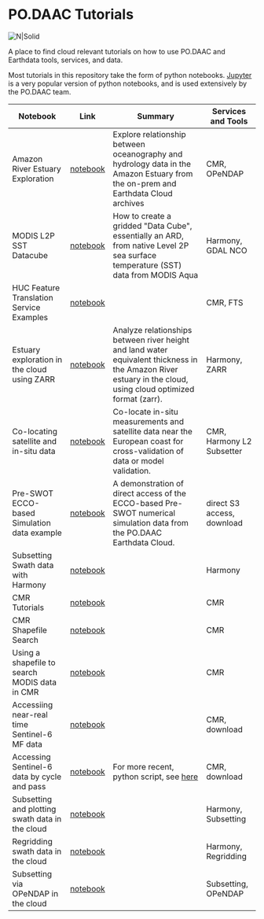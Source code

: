 # PO.DAAC Tutorials

![N|Solid](https://podaac.jpl.nasa.gov/sites/default/files/image/custom_thumbs/podaac_logo.png)


A place to find cloud relevant tutorials on how to use PO.DAAC and Earthdata tools, services, and data.

Most tutorials in this repository take the form of python notebooks. [Jupyter](https://jupyter.org/) is a very popular version of python notebooks, and is used extensively by the PO.DAAC team.

| Notebook| Link | Summary | Services and Tools |
|----|-----| ----| ----|
|Amazon River Estuary Exploration|[notebook](./notebooks/AmazonRiver_Estuary_Exploration.ipynb)|Explore relationship between oceanography and hydrology data in the Amazon Estuary from the on-prem and Earthdata Cloud archives|CMR, OPeNDAP|
|MODIS L2P SST Datacube|[notebook](./notebooks/MODIS_L2P_SST_DataCube.ipynb)|How to create a gridded "Data Cube", essentially an ARD, from native Level 2P sea surface temperature (SST) data from MODIS Aqua|Harmony, GDAL NCO|
|HUC Feature Translation Service Examples|[notebook](./notebooks/HUC%20Feature%20Translation%20Service%20Examples.ipynb)||CMR, FTS|
|Estuary exploration in the cloud using ZARR|[notebook](./notebooks/SWOT-EA-2021/Estuary_explore_inCloud_zarr.ipynb)|Analyze relationships between river height and land water equivalent thickness in the Amazon River estuary in the cloud, using cloud optimized format (zarr).|Harmony, ZARR|
|Co-locating satellite and in-situ data|[notebook](./notebooks/SWOT-EA-2021/Colocate_satellite_insitu_ocean.ipynb)|Co-locate in-situ measurements and satellite data near the European coast for cross-validation of data or model validation.|CMR, Harmony L2 Subsetter|
|Pre-SWOT ECCO-based Simulation data example|[notebook](./notebooks/Pre-SWOT_Numerical_Simulation_Demo.ipynb)|A demonstration of direct access of the ECCO-based Pre-SWOT numerical simulation data from the PO.DAAC Earthdata Cloud.|direct S3 access, download|
|Subsetting Swath data with Harmony |[notebook](./notebooks/harmony%20subsetting/Harmony%20L2%20Subsetter.ipynb)||Harmony|
|CMR Tutorials|[notebook](./notebooks/podaac_cmr_tutorial.ipynb)||CMR|
|CMR Shapefile Search|[notebook](./notebooks/Podaac_CMR_Shapefile_Search.ipynb)||CMR|
|Using a shapefile to search MODIS data in CMR|[notebook](./notebooks/PODAAC_CMR_Shapefile_Search_MODIS_UAT.ipynb)||CMR|
|Accessiing near-real time Sentinel-6 MF data|[notebook](./notebooks/sentinel-6/Access_Sentinel6_NRT.ipynb)||CMR, download|
|Accessing Sentinel-6 data by cycle and pass|[notebook](./notebooks/sentinel-6/Access_Sentinel6_By_CyclePass.ipynb)| For more recent, python script, see [here](https://github.com/podaac/sentinel6)|CMR, download|
|Subsetting and plotting swath data in the cloud|[notebook](./notebooks/Cloud%20L2SS%20subset%20and%20plot%20-%20JH.ipynb)||Harmony, Subsetting|
|Regridding swath data in the cloud|[notebook](./notebooks/l2-regridding/reprojection%20notebook.ipynb)||Harmony, Regridding|
|Subsetting via OPeNDAP in the cloud|[notebook](./notebooks/opendap/MUR-OPeNDAP.ipynb)||Subsetting, OPeNDAP|
